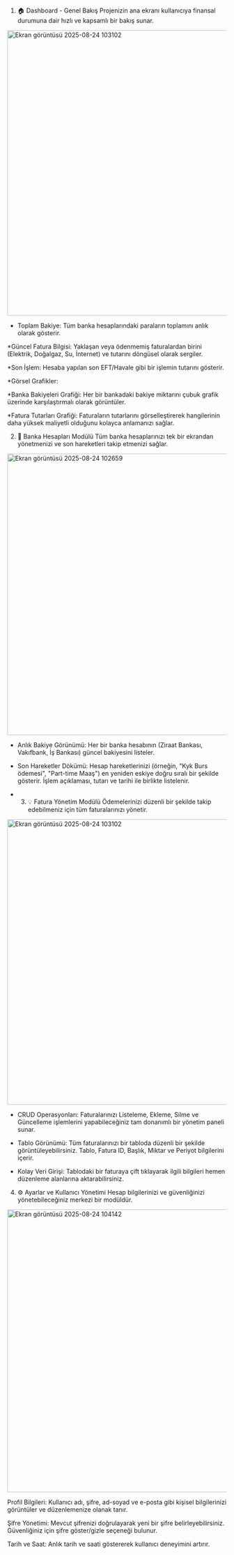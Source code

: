 1. 🏠 Dashboard - Genel Bakış
Projenizin ana ekranı kullanıcıya finansal durumuna dair hızlı ve kapsamlı bir bakış sunar.

<img width="1072" height="654" alt="Ekran görüntüsü 2025-08-24 103102" src="https://github.com/user-attachments/assets/19f6886a-23a6-4b08-93b5-736f13b54611" />

* Toplam Bakiye: Tüm banka hesaplarındaki paraların toplamını anlık olarak gösterir.

*Güncel Fatura Bilgisi: Yaklaşan veya ödenmemiş faturalardan birini (Elektrik, Doğalgaz, Su, İnternet) ve tutarını döngüsel olarak sergiler.

*Son İşlem: Hesaba yapılan son EFT/Havale gibi bir işlemin tutarını gösterir.

*Görsel Grafikler:

   *Banka Bakiyeleri Grafiği: Her bir bankadaki bakiye miktarını çubuk grafik üzerinde karşılaştırmalı olarak görüntüler.

   *Fatura Tutarları Grafiği: Faturaların tutarlarını görselleştirerek hangilerinin daha yüksek maliyetli olduğunu kolayca anlamanızı sağlar.


2. 🏦 Banka Hesapları Modülü
Tüm banka hesaplarınızı tek bir ekrandan yönetmenizi ve son hareketleri takip etmenizi sağlar.

<img width="1060" height="645" alt="Ekran görüntüsü 2025-08-24 102659" src="https://github.com/user-attachments/assets/4108d9f5-7fc0-47cf-a40a-f86dee13e088" />

* Anlık Bakiye Görünümü: Her bir banka hesabının (Ziraat Bankası, Vakıfbank, İş Bankası) güncel bakiyesini listeler.

* Son Hareketler Dökümü: Hesap hareketlerinizi (örneğin, "Kyk Burs ödemesi", "Part-time Maaş") en yeniden eskiye doğru sıralı bir şekilde gösterir. İşlem açıklaması, tutarı ve tarihi ile birlikte listelenir.

* 3. 💡 Fatura Yönetim Modülü
Ödemelerinizi düzenli bir şekilde takip edebilmeniz için tüm faturalarınızı yönetir.

<img width="1072" height="654" alt="Ekran görüntüsü 2025-08-24 103102" src="https://github.com/user-attachments/assets/74e866de-3aea-4d78-82a9-609269bcabcf" />

* CRUD Operasyonları: Faturalarınızı Listeleme, Ekleme, Silme ve Güncelleme işlemlerini yapabileceğiniz tam donanımlı bir yönetim paneli sunar.

* Tablo Görünümü: Tüm faturalarınızı bir tabloda düzenli bir şekilde görüntüleyebilirsiniz. Tablo, Fatura ID, Başlık, Miktar ve Periyot bilgilerini içerir.

* Kolay Veri Girişi: Tablodaki bir faturaya çift tıklayarak ilgili bilgileri hemen düzenleme alanlarına aktarabilirsiniz.

4. ⚙️ Ayarlar ve Kullanıcı Yönetimi
Hesap bilgilerinizi ve güvenliğinizi yönetebileceğiniz merkezi bir modüldür.

<img width="1066" height="648" alt="Ekran görüntüsü 2025-08-24 104142" src="https://github.com/user-attachments/assets/6529e128-30a1-40a5-b2e0-6398643c28aa" />

Profil Bilgileri: Kullanıcı adı, şifre, ad-soyad ve e-posta gibi kişisel bilgilerinizi görüntüler ve düzenlemenize olanak tanır.

Şifre Yönetimi: Mevcut şifrenizi doğrulayarak yeni bir şifre belirleyebilirsiniz. Güvenliğiniz için şifre göster/gizle seçeneği bulunur.

Tarih ve Saat: Anlık tarih ve saati göstererek kullanıcı deneyimini artırır.





